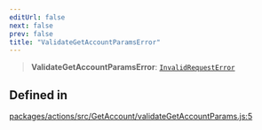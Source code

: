 ```yaml
---
editUrl: false
next: false
prev: false
title: "ValidateGetAccountParamsError"
---
```


> **ValidateGetAccountParamsError**: [`InvalidRequestError`](/reference/tevm/errors/classes/invalidrequesterror/)

## Defined in

[packages/actions/src/GetAccount/validateGetAccountParams.js:5](https://github.com/qbzzt/tevm-monorepo/blob/main/packages/actions/src/GetAccount/validateGetAccountParams.js#L5)
